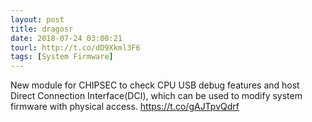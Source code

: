 ```yaml
---
layout: post
title: dragosr
date: 2018-07-24 03:00:21
tourl: http://t.co/dD9Xkml3F6
tags: [System Firmware]
---
```

New module for CHIPSEC to check CPU USB debug features and host Direct Connection Interface(DCI), which can be used to modify system firmware with physical access. https://t.co/gAJTpvQdrf